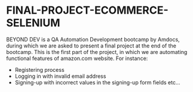 # FINAL-PROJECT-ECOMMERCE-SELENIUM
BEYOND DEV is a QA Automation Development bootcamp by Amdocs, during which we are asked to present a final project at the end of the bootcamp.
This is the first part of the project, in which we are automating functional features of amazon.com website.
For instance:
- Registering process
- Logging in with invalid email address
- Signing-up with incorrect values in the signing-up form fields
etc...
